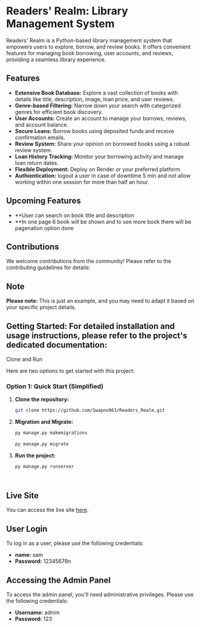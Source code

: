 # Readers' Realm: Library Management System

Readers' Realm is a Python-based library management system that empowers users to explore, borrow, and review books. It offers convenient features for managing book borrowing, user accounts, and reviews, providing a seamless library experience.

## Features

* **Extensive Book Database:** Explore a vast collection of books with details like title, description, image, loan price, and user reviews.
* **Genre-based Filtering:** Narrow down your search with categorized genres for efficient book discovery.
* **User Accounts:** Create an account to manage your borrows, reviews, and account balance.
* **Secure Loans:** Borrow books using deposited funds and receive confirmation emails.
* **Review System:** Share your opinion on borrowed books using a robust review system.
* **Loan History Tracking:** Monitor your borrowing activity and manage loan return dates.
* **Flexible Deployment:** Deploy on Render or your preferred platform.
* **Authientication:**  logout a user in case of downtime 5 min and not allow working within one session for more than half an hour.

## Upcoming Features
* **User can search on book title and description
* **In one page 6 book will be shown and to see more book there will be pagenation option done 

## Contributions

We welcome contributions from the community! Please refer to the contributing guidelines for details: 

## Note
**Please note:** This is just an example, and you may need to adapt it based on your specific project details.


## Getting Started:  For detailed installation and usage instructions, please refer to the project's dedicated documentation: 

Clone and Run

Here are two options to get started with this project:

### Option 1: Quick Start (Simplified)

1. **Clone the repository:**

   ```bash
   git clone https://github.com/Swapno963/Readers_Realm.git

2. **Migration and Migrate:**

   ```bash
   py manage.py makemigrations
  
   py manage.py migrate

3. **Run the project:**

   ```bash
   py manage.py runserver




## Live Site

You can access the live site [here](https://readers-realm.onrender.com/).

## User Login

To log in as a user, please use the following credentials:

- **name:** sam
- **Password:** 12345678n

## Accessing the Admin Panel

To access the admin panel, you'll need administrative privileges. Please use the following credentials:

- **Username:** admin
- **Password:** 123